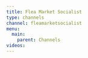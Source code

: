 ```yaml
---
title: Flea Market Socialist
type: channels
channel: fleamarketsocialist
menu:
  main:
    parent: Channels
videos:
---
```

